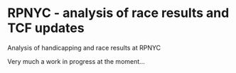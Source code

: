 RPNYC - analysis of race results and TCF updates
===================

Analysis of handicapping and race results at RPNYC

Very much a work in progress at the moment...
